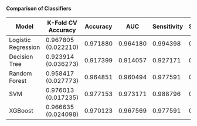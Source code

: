 **Comparison of Classifiers**

| Model               | K-Fold CV Accuracy | Accuracy | AUC      | Sensitivity | Specificity | Precision |
|---------------------|--------------------|----------|----------|-------------|-------------|-----------|
| Logistic Regression | 0.967805 (0.022210)| 0.971880 | 0.964180 | 0.994398    | 0.933962    | 0.962060  |
| Decision Tree       | 0.923914 (0.036273)| 0.917399 | 0.914057 | 0.927171    | 0.900943    | 0.940341  |
| Random Forest       | 0.958417 (0.027773)| 0.964851 | 0.960494 | 0.977591    | 0.943396    | 0.966759  |
| SVM                 | 0.976013 (0.017235)| 0.977153 | 0.973171 | 0.988796    | 0.957547    | 0.975138  |
| XGBoost             | 0.966635 (0.024098)| 0.970123 | 0.967569 | 0.977591    | 0.957547    | 0.974860  |
